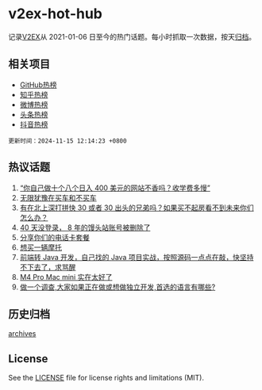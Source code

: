 # v2ex-hot-hub

 记录[V2EX](https://www.v2ex.com/)从 2021-01-06 日至今的热门话题。每小时抓取一次数据，按天[归档](archives)。
 
 ## 相关项目

- [GitHub热榜](https://github.com/lonnyzhang423/github-hot-hub)
- [知乎热榜](https://github.com/lonnyzhang423/zhihu-hot-hub)
- [微博热榜](https://github.com/lonnyzhang423/weibo-hot-hub)
- [头条热榜](https://github.com/lonnyzhang423/toutiao-hot-hub)
- [抖音热榜](https://github.com/lonnyzhang423/douyin-hot-hub)


 `更新时间：2024-11-15 12:14:23 +0800`

## 热议话题

1. [“你自己做十个八个日入 400 美元的网站不香吗？收学费多慢”](https://www.v2ex.com/t/1089639)
1. [无限犹豫在买车和不买车](https://www.v2ex.com/t/1089497)
1. [有在北上深打拼快 30 或者 30 出头的兄弟吗？如果买不起房看不到未来你们怎么办？](https://www.v2ex.com/t/1089491)
1. [40 天没登录， 8 年的馒头站账号被删除了](https://www.v2ex.com/t/1089566)
1. [分享你们的电话卡套餐](https://www.v2ex.com/t/1089629)
1. [想买一辆摩托](https://www.v2ex.com/t/1089716)
1. [前端转 Java 开发，自己找的 Java 项目实战，按照源码一点点在敲，快坚持不下去了，求骂醒](https://www.v2ex.com/t/1089482)
1. [M4 Pro Mac mini 实在太好了](https://www.v2ex.com/t/1089489)
1. [做一个调查,大家如果正在做或想做独立开发,首选的语言有哪些?](https://www.v2ex.com/t/1089506)

## 历史归档

[archives](archives)

## License

See the [LICENSE](LICENSE) file for license rights and limitations (MIT).
